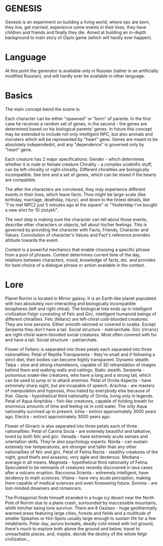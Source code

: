 # GENESIS
Genesis is an experiment on building a living world, where npc are born, they live, get married, experience some events in their lives, they have children and friends and finally they die. Aimed at building an in-depth background to main story of Oazis game (which will hardly ever happen).

# Language

At this point the generator is available only in Russian (rather in an artificially modified Russian), and will hardly ever be available in other language.

# Basics

The main concept beind the scene is:

Each character can be either "spawned" or "born" of parents. In the first case he receives a random set of genes, in the second - the genes are determined based on his biological parents' genes.
In future this concept may be extended to include not only intelligent NPC, but also animals and monsters which will be represented by "heart" gene.
Genes are meant to be absolutely independednt, and any "dependence" is governed only by "heart" gene.

Each creature has 2 major specifications:
Gender - which determines whether it is male or female creature
Chirality - a complex scietnific stuff, can be left-chirality or right-chirality. Different chiralities are biologically incompatible. See lore
and a set of genes, which can be mixed if the hearts are compatible.

The after the characters are convieved, they may experience different events in their lives, which leave facts. Thos might be large-scale (like birthday, marriage, deathday, injury), and down to the tiniest details, like "I've met NPC2 just 5 minutes ago at the square" or "Yestertday I've bought a new shirt for 10 zlotykh".

The next step is making sure the character can tell about those events, describe other characters or objects, tell about his/her feelings.
This is governed by providing the character with Facts, Friends, Character and Values.
Convolution of character's Values and Fact's reference provides attitude towards the event.

Context is a powerful mechanics that enable choosing a specific phrase from a pool of phrases. Context determines current time of the day, relations between characters, mood, knowledge of facts, etc. and provides for best choice of a dialogue phrase or action available in the context.

# Lore

Planet Rorrim is located in Mirror galaxy. It is an Earth-like planet populated with two absolutely non-interacting and biologically incompatible biospheres (left and right chiral). The biological tree ends up in intelligent civilization Felgir consisting of Felc and Girc, intelligent humanoid beings of different chiralities.
Felc (fellaric) are left-chiral cold-blooded creatures. They are lone persons. Either smooth-skinned or covered in scales. Except Serpenta they don't have a tail. Social structure - matriarchate. 
Girc (rirraric) are right-chiral warm-blooded social creatures. Most often covered with fur and have a tail. Social structure - patriarchate.

Flower of Fellaric is separated into three petals each separated into three nationalities:
  Petal of Reptila
    Transparenta - they're small and if following a strict diet, their bodies can become highly transparent. Dynamic stealth.
    Talpa - slow and strong chameleons, capable of 3D retranslation of images behind them and walking walls and ceilings. Static stealth.
    Serpenta - poisonous snake-like creatures, who have a long and a strong tail, which can be used to jump or to attack enemies.
  Petal of Ornita
    Aspecta - have extremely sharp sight, but are incapable of speech.
    Arachna - are masters of manipulation and hypnosis, thou hated by everybody else because of that.
    Glacia - hypothetical third nationality of Ornita, living only in legends.
  Petal of Aqua
    Amphibia - fish-like creatures, capable of holding breath for enormous amounts of time and feeling ok in cold water. The only Aqua nationality survived up to present.
    Ichta - extinct approximately 3000 years ago.
    Electra - extinct approximately 3000 years ago.    

Flower of Girraric is also separated into three petals each of three nationalities:
  Petal of Canina
    Socia - are extemely beautiful and talkative, loved by both felc and girc.
    Venada - have extremely acute senses and orientation skills. They're also psychology experts.
    Norda - can sustain extemely low temperatures, are stronger and taller than any other nationalities of felc and girc.
  Petal of Felina
    Nocta - stealthy creatures of the night, good thiefs and assasins, very agile and dexterous.
    Mediana - average in all means.
    Magmata - hypothetical third nationality of Felina. Speculated to be remnants of creatures recently discovered in lava caves after a volcano eruption.
  Raccoona
    Scienta - extremely intelligent, have tendency to math sciences.
    Vitana - have very acute perception, making them capable of medical sciences and even foreseeing future.
    Somnia - are lost-minded dreamers and romancers.

The Protagonist finds himself stranded in a huge icy desert near the North Pole of Rorrim due to a plane crash, surrounded by inaccessible mountains, whith him/her being lone survivor. There are 8 Oazises - huge geothermally warmed areas featuring large cities, forests and fields and a multitude of smaller Splashes or Hot-Spots usually large enough to sustain life for a few inhabitants. Polar day, aurora borealis, deadly cold mixed with hot ground, there's much to explore both above the ground and below, travel to unreachable places, and, maybe, decide the destiny of the whole felgir civilization...
